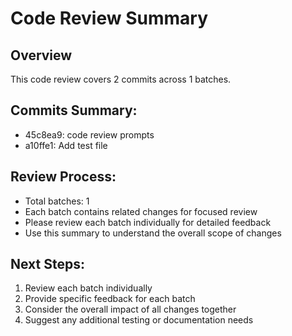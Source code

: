 # Code Review Summary

## Overview
This code review covers 2 commits across 1 batches.

## Commits Summary:
- 45c8ea9: code review prompts
- a10ffe1: Add test file

## Review Process:
- Total batches: 1
- Each batch contains related changes for focused review
- Please review each batch individually for detailed feedback
- Use this summary to understand the overall scope of changes

## Next Steps:
1. Review each batch individually
2. Provide specific feedback for each batch
3. Consider the overall impact of all changes together
4. Suggest any additional testing or documentation needs